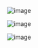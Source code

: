 
![image](https://user-images.githubusercontent.com/96629767/148798315-cc28eeb1-9c3f-44ee-a407-df4c3f7f16ab.png)

![image](https://user-images.githubusercontent.com/96629767/148798408-94dad5f9-9877-4672-9a2d-ac8c59890b08.png)

![image](https://user-images.githubusercontent.com/96629767/148798622-a2cb6efa-4125-40bf-9344-df88acd840ad.png)


